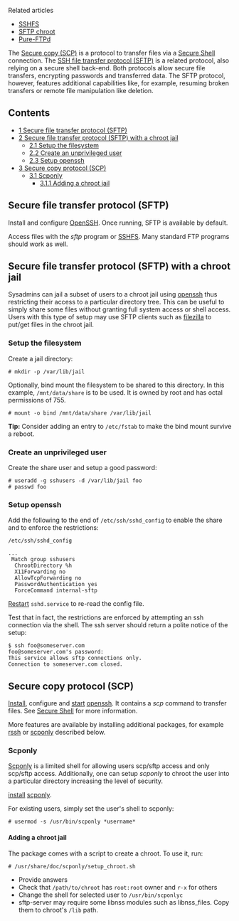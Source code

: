Related articles

*   [SSHFS](/index.php/SSHFS "SSHFS")
*   [SFTP chroot](/index.php/SFTP_chroot "SFTP chroot")
*   [Pure-FTPd](/index.php/Pure-FTPd "Pure-FTPd")

The [Secure copy (SCP)](https://en.wikipedia.org/wiki/Secure_copy "wikipedia:Secure copy") is a protocol to transfer files via a [Secure Shell](/index.php/Secure_Shell "Secure Shell") connection. The [SSH file transfer protocol (SFTP)](https://en.wikipedia.org/wiki/SSH_file_transfer_protocol "wikipedia:SSH file transfer protocol") is a related protocol, also relying on a secure shell back-end. Both protocols allow secure file transfers, encrypting passwords and transferred data. The SFTP protocol, however, features additional capabilities like, for example, resuming broken transfers or remote file manipulation like deletion.

## Contents

*   [1 Secure file transfer protocol (SFTP)](#Secure_file_transfer_protocol_.28SFTP.29)
*   [2 Secure file transfer protocol (SFTP) with a chroot jail](#Secure_file_transfer_protocol_.28SFTP.29_with_a_chroot_jail)
    *   [2.1 Setup the filesystem](#Setup_the_filesystem)
    *   [2.2 Create an unprivileged user](#Create_an_unprivileged_user)
    *   [2.3 Setup openssh](#Setup_openssh)
*   [3 Secure copy protocol (SCP)](#Secure_copy_protocol_.28SCP.29)
    *   [3.1 Scponly](#Scponly)
        *   [3.1.1 Adding a chroot jail](#Adding_a_chroot_jail)

## Secure file transfer protocol (SFTP)

Install and configure [OpenSSH](/index.php/OpenSSH "OpenSSH"). Once running, SFTP is available by default.

Access files with the *sftp* program or [SSHFS](/index.php/SSHFS "SSHFS"). Many standard FTP programs should work as well.

## Secure file transfer protocol (SFTP) with a chroot jail

Sysadmins can jail a subset of users to a chroot jail using [openssh](https://www.archlinux.org/packages/?name=openssh) thus restricting their access to a particular directory tree. This can be useful to simply share some files without granting full system access or shell access. Users with this type of setup may use SFTP clients such as [filezilla](https://www.archlinux.org/packages/?name=filezilla) to put/get files in the chroot jail.

### Setup the filesystem

Create a jail directory:

```
# mkdir -p /var/lib/jail

```

Optionally, bind mount the filesystem to be shared to this directory. In this example, `/mnt/data/share` is to be used. It is owned by root and has octal permissions of 755.

```
# mount -o bind /mnt/data/share /var/lib/jail

```

**Tip:** Consider adding an entry to `/etc/fstab` to make the bind mount survive a reboot.

### Create an unprivileged user

Create the share user and setup a good password:

```
# useradd -g sshusers -d /var/lib/jail foo
# passwd foo

```

### Setup openssh

Add the following to the end of `/etc/ssh/sshd_config` to enable the share and to enforce the restrictions:

 `/etc/ssh/sshd_config` 
```
...
 Match group sshusers
  ChrootDirectory %h
  X11Forwarding no
  AllowTcpForwarding no
  PasswordAuthentication yes
  ForceCommand internal-sftp
```

[Restart](/index.php/Restart "Restart") `sshd.service` to re-read the config file.

Test that in fact, the restrictions are enforced by attempting an ssh connection via the shell. The ssh server should return a polite notice of the setup:

```
$ ssh foo@someserver.com
foo@someserver.com's password:
This service allows sftp connections only.
Connection to someserver.com closed.

```

## Secure copy protocol (SCP)

[Install](/index.php/Install "Install"), configure and [start](/index.php/Start "Start") [openssh](https://www.archlinux.org/packages/?name=openssh). It contains a *scp* command to transfer files. See [Secure Shell](/index.php/Secure_Shell "Secure Shell") for more information.

More features are available by installing additional packages, for example [rssh](https://aur.archlinux.org/packages/rssh/) or [scponly](https://www.archlinux.org/packages/?name=scponly) described below.

### Scponly

[Scponly](https://github.com/scponly/scponly/wiki) is a limited shell for allowing users scp/sftp access and only scp/sftp access. Additionally, one can setup *scponly* to chroot the user into a particular directory increasing the level of security.

[install](/index.php/Install "Install") [scponly](https://www.archlinux.org/packages/?name=scponly).

For existing users, simply set the user's shell to scponly:

```
# usermod -s /usr/bin/scponly *username*

```

#### Adding a chroot jail

The package comes with a script to create a chroot. To use it, run:

```
# /usr/share/doc/scponly/setup_chroot.sh

```

*   Provide answers
*   Check that `/path/to/chroot` has `root:root` owner and `r-x` for others
*   Change the shell for selected user to `/usr/bin/scponlyc`
*   sftp-server may require some libnss modules such as libnss_files. Copy them to chroot's `/lib` path.